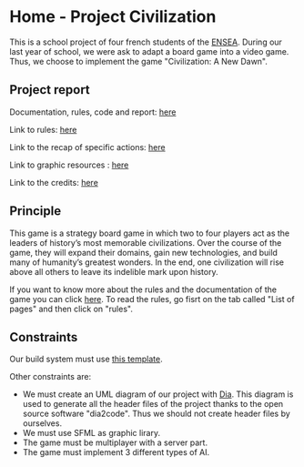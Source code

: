 # Home - Project Civilization

This is a school project of four french students of the [ENSEA](<www.ensea.fr/>). During our last year of school, we were ask to adapt a board game into a video game. Thus, we choose to implement the game "Civilization: A New Dawn".

## Project report
Documentation, rules, code and report: [here](https://niskut.github.io/Civilization/index.html)

Link to rules: [here](https://niskut.github.io/Civilization/md_docs_rules_rules.html)

Link to the recap of specific actions: [here](https://niskut.github.io/Civilization/md_docs_rules_recap_of_specific_actions.html)

Link to graphic resources : [here](https://niskut.github.io/Civilization/md_docs_rules_graphic_elements.html)

Link to the credits: [here](https://niskut.github.io/Civilization/md_docs_credits.html)


## Principle
This game is a strategy board game in which two to four players act as the leaders of history’s most memorable civilizations. Over the course of the game, they will expand their domains, gain new technologies, and build many of humanity’s greatest wonders. In the end, one civilization will rise above all others to leave its indelible mark upon history.

If you want to know more about the rules and the documentation of the game you can click [here](https://niskut.github.io/Civilization/index.html).
To read the rules, go fisrt on the tab called "List of pages" and then click on "rules".

## Constraints

Our build system must use [this template](<www.github.com/cbares/plt>).

Other constraints are:

* We must create an UML diagram of our project with [Dia](<www.dia-installer.de/>). This diagram is used to generate all the header files of the project thanks to the open source software "dia2code". Thus we should not create header files by ourselves.
* We must use SFML as graphic lirary.
* The game must be multiplayer with a server part.
* The game must implement 3 different types of AI.
